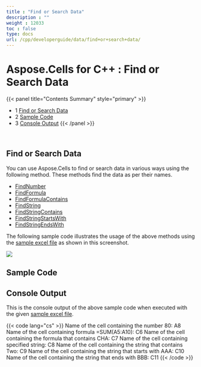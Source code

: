 ```yaml
---
title : "Find or Search Data" 
description : "" 
weight : 12033 
toc : false
type: docs
url: /cpp/developerguide/data/find+or+search+data/
---
```


# Aspose.Cells for C++ : Find or Search Data


{{< panel title="Contents Summary" style="primary" >}}
*   1 [Find or Search Data](#find-or-search-data)
*   2 [Sample Code](#sample-code)
*   3 [Console Output](#console-output)
{{< /panel >}}
 

 

## Find or Search Data

You can use Aspose.Cells to find or search data in various ways using the following method. These methods find the data as per their names.

*   [FindNumber](https://apireference.aspose.com/cpp/cells/class/aspose.cells.i_cells/#a7f90de51db6984956b5ed0b33b73a111)
*   [FindFormula](https://apireference.aspose.com/cpp/cells/class/aspose.cells.i_cells/#ae3a8a9cfe7f8dc84ea590a8472e194f1)
*   [FindFormulaContains](https://apireference.aspose.com/cpp/cells/class/aspose.cells.i_cells/#ae8d2b8cdef52ef4e501502c4b905943f)
*   [FindString](https://apireference.aspose.com/cpp/cells/class/aspose.cells.i_cells/#ac3e27028cf708eba8efb0997f9c9048e)
*   [FindStringContains](https://apireference.aspose.com/cpp/cells/class/aspose.cells.i_cells/#a4f863b51674f7b18cf20a344872ad704)
*   [FindStringStartsWith](https://apireference.aspose.com/cpp/cells/class/aspose.cells.i_cells/#afa17f3d771e73731dd9f682f4ac359df)
*   [FindStringEndsWith](https://apireference.aspose.com/cpp/cells/class/aspose.cells.i_cells/#a7d0c58798771b7bc220fb162c30f247b)

The following sample code illustrates the usage of the above methods using the [sample excel file](https://docs2.aspose.com/cells/cpp/attachments/21102595/21266434.xlsx) as shown in this screenshot.

![](https://docs2.aspose.com/cells/cpp/attachments/21102595/21266435.png)

## Sample Code

## Console Output

This is the console output of the above sample code when executed with the given [sample excel file](https://docs2.aspose.com/cells/cpp/attachments/21102595/21266434.xlsx).

{{< code lang="cs" >}}
Name of the cell containing the number 80: A8
Name of the cell containing formula =SUM(A5:A10): C6
Name of the cell containing the formula that contains CHA: C7
Name of the cell containing specified string: C8
Name of the cell containing the string that contains Two: C9
Name of the cell containing the string that starts with AAA: C10
Name of the cell containing the string that ends with BBB: C11
{{< /code >}}

